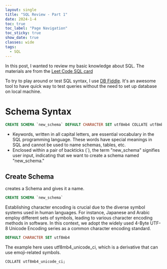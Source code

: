 ```yaml
---
layout: single
title: "SQL Review - Part 1"
date: 2024-1-4
toc: true
toc_label: "Page Navigation"
toc_sticky: true
show_date: true
classes: wide
tags:
  - SQL
---
```

In this post, I wanted to review my basic knowledge about SQL. The materials are from the [Leet Code SQL card](https://leetcode.com/explore/learn/card/sql-language/)

To try to play around or test SQL syntax, I use [DB Fiddle](https://www.db-fiddle.com/). It's an awesome tool to have quick way to test queries without the need to set up database on local machine.


# Schema Syntax
```sql
CREATE SCHEMA `new_schema` DEFAULT CHARACTER SET utf8mb4 COLLATE utf8mb4_unicode_ci;
```
- Keywords, written in all capital letters, are essential vocabulary in the SQL programming language. These words have special meanings in SQL and cannot be used to name schemas, tables, etc.
- Enclosed within a pair of backticks (`), the term "new_schema" signifies user input, indicating that we want to create a schema named "new_schema."

## Create Schema
creates a Schema and gives it a name.
```sql
CREATE SCHEMA `new_schema`
```
Establishing character encoding is crucial due to the diverse symbol systems used in human languages. For instance, Japanese and Arabic employ different sets of symbols, leading to various character encoding methods in software. In this context, we adopt the widely used 4-Byte UTF-8 Unicode Encoding series as a common character encoding standard.
```sql
DEFAULT CHARACTER SET utf8mb4
```
The example here uses utf8mb4_unicode_ci, which is a derivative that can use emoji-related symbols.
```sql
COLLATE utf8mb4_unicode_ci;
```